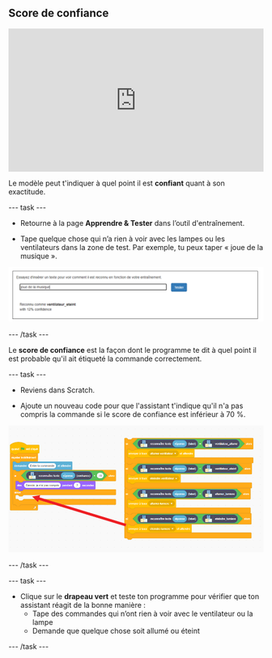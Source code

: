 ## Score de confiance

<html>
  <div style="position: relative; overflow: hidden; padding-top: 56.25%;">
    <iframe style="position: absolute; top: 0; left: 0; right: 0; width: 100%; height: 100%; border: none;" src="https://www.youtube.com/embed/ZvRBzkMUDlM?rel=0&cc_load_policy=1" allowfullscreen allow="accelerometer; autoplay; clipboard-write; encrypted-media; gyroscope; picture-in-picture; web-share"></iframe>
  </div>
</html>

Le modèle peut t'indiquer à quel point il est **confiant** quant à son exactitude.

\--- task ---

- Retourne à la page **Apprendre & Tester** dans l’outil d'entraînement.

- Tape quelque chose qui n’a rien à voir avec les lampes ou les ventilateurs dans la zone de test. Par exemple, tu peux taper « joue de la musique ».

![Le résultat de la saisie de « joue de la musique » est « ventilateur_allume » avec 36 % de confiance](images/play-music.png)

\--- /task ---

Le **score de confiance** est la façon dont le programme te dit à quel point il est probable qu'il ait étiqueté la commande correctement.

\--- task ---

- Reviens dans Scratch.

- Ajoute un nouveau code pour que l'assistant t'indique qu'il n'a pas compris la commande si le score de confiance est inférieur à 70 %.

![Nouveau code Scratch : si reconnaître texte (réponse) confiance < 70, dire « Désolé, je n'ai pas compris » pendant 2 secondes](images/code-with-confidence.png)

\--- /task ---

\--- task ---

- Clique sur le **drapeau vert** et teste ton programme pour vérifier que ton assistant réagit de la bonne manière :
  - Tape des commandes qui n’ont rien à voir avec le ventilateur ou la lampe
  - Demande que quelque chose soit allumé ou éteint

\--- /task ---
